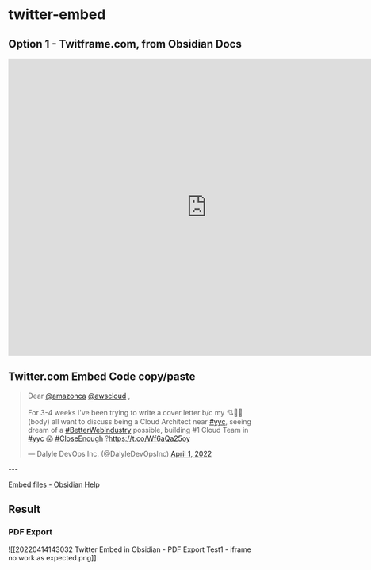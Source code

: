 # twitter-embed



## Option 1 - Twitframe.com, from Obsidian Docs
<iframe
		border="0"
		frameborder="0"
		height="600"
		width="800"
		src="https://twitframe.com/show?url=https://twitter.com/DalyleDevOpsInc/status/1509775388150435841"
> </iframe>


## Twitter.com Embed Code copy/paste

<blockquote class="twitter-tweet"><p lang="en" dir="ltr">Dear <a href="https://twitter.com/amazonca?ref_src=twsrc%5Etfw">@amazonca</a> <a href="https://twitter.com/awscloud?ref_src=twsrc%5Etfw">@awscloud</a> ,<br><br>For 3-4 weeks I&#39;ve been trying to write a cover letter b/c my 💘🧠🍆 (body) all want to discuss being a Cloud Architect near <a href="https://twitter.com/hashtag/yyc?src=hash&amp;ref_src=twsrc%5Etfw">#yyc</a>, seeing dream of a <a href="https://twitter.com/hashtag/BetterWebIndustry?src=hash&amp;ref_src=twsrc%5Etfw">#BetterWebIndustry</a> possible, building #1 Cloud Team in <a href="https://twitter.com/hashtag/yyc?src=hash&amp;ref_src=twsrc%5Etfw">#yyc</a> 😱 <a href="https://twitter.com/hashtag/CloseEnough?src=hash&amp;ref_src=twsrc%5Etfw">#CloseEnough</a> ?<a href="https://t.co/Wf6aQa25oy">https://t.co/Wf6aQa25oy</a></p>&mdash; Dalyle DevOps Inc. (@DalyleDevOpsInc) <a href="https://twitter.com/DalyleDevOpsInc/status/1509775388150435841?ref_src=twsrc%5Etfw">April 1, 2022</a></blockquote> <script async src="https://platform.twitter.com/widgets.js" charset="utf-8"></script>
---


[Embed files - Obsidian Help](https://help.obsidian.md/How+to/Embed+files)


## Result 

### PDF Export
![[20220414143032 Twitter Embed in Obsidian - PDF Export Test1 - iframe no work as expected.png]]